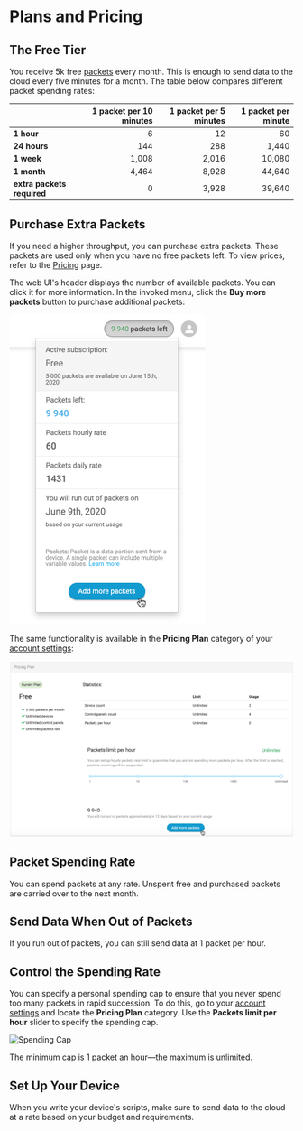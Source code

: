 # Plans and Pricing

## The Free Tier

You receive 5k free [packets](/faq/#what-are-packets) every month. This is enough to send data to the cloud every five minutes for a month. The table below compares different packet spending rates:

|                            | 1 packet per 10 minutes | 1 packet per 5 minutes | 1 packet per minute |
| -------------------------- | ----------------------: | ---------------------: | ------------------: |
| **1 hour**                 |                       6 |                     12 |                  60 |
| **24 hours**               |                     144 |                    288 |               1,440 |
| **1 week**                 |                   1,008 |                  2,016 |              10,080 |
| **1 month**                |                   4,464 |                  8,928 |              44,640 |
| **extra packets required** |                       0 |                  3,928 |              39,640 |

## Purchase Extra Packets

If you need a higher throughput, you can purchase extra packets. These packets are used only when you have no free packets left. To view prices, refer to the [Pricing](https://cloud4rpi.io/home#pricing) page.

The web UI's header displays the number of available packets. You can click it for more information. In the invoked menu, click the **Buy more packets** button to purchase additional packets:

![Buy Packets](/res/managePackets/buy.png)

The same functionality is available in the **Pricing Plan** category of your [account settings](https://cloud4rpi.io/account):

![Account Settings](/res/managePackets/account-settings.png)

## Packet Spending Rate

You can spend packets at any rate. Unspent free and purchased packets are carried over to the next month.

## Send Data When Out of Packets

If you run out of packets, you can still send data at 1 packet per hour.

## Control the Spending Rate

You can specify a personal spending cap to ensure that you never spend too many packets in rapid succession. To do this, go to your [account settings](https://cloud4rpi.io/account) and locate the **Pricing Plan** category. Use the **Packets limit per hour** slider to specify the spending cap.

![Spending Cap](/res/managePackets/spending-cap.png)

The minimum cap is 1 packet an hour&mdash;the maximum is unlimited.

## Set Up Your Device

When you write your device's scripts, make sure to send data to the cloud at a rate based on your budget and requirements.
